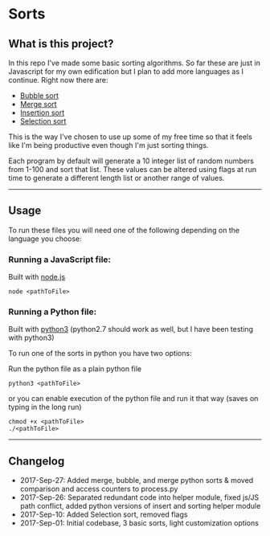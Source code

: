 # Sorts

## What is this project?

In this repo I've made some basic sorting algorithms. So far these are just in Javascript for my own edification but I plan to add more languages as I continue. Right now there are:

* [Bubble sort](https://en.wikipedia.org/wiki/Bubble_sort)
* [Merge sort](https://en.wikipedia.org/wiki/Merge_sort)
* [Insertion sort](https://en.wikipedia.org/wiki/Insertion_sort)
* [Selection sort](https://en.wikipedia.org/wiki/Selection_sort)

This is the way I've chosen to use up some of my free time so that it feels like I'm being productive even though I'm just sorting things.

Each program by default will generate a 10 integer list of random numbers from 1-100 and sort that list. These values can be altered using flags at run time to generate a different length list or another range of values.

---

## Usage

To run these files you will need one of the following depending on the language you choose:

### Running a JavaScript file:

Built with [node.js](https://nodejs.org/en/)

    node <pathToFile>

### Running a Python file:

Built with [python3](https://www.python.org) 
(python2.7 should work as well, but I have been testing with python3)

To run one of the sorts in python you have two options:

Run the python file as a plain python file

    python3 <pathToFile>

or you can enable execution of the python file and run it that way (saves on typing in the long run)

    chmod +x <pathToFile>
    ./<pathToFile>

---
## Changelog
* 2017-Sep-27: Added merge, bubble, and merge python sorts & moved comparison and access counters to process.py
* 2017-Sep-26: Separated redundant code into helper module, fixed js/JS path conflict, added python versions of insert and sorting helper module
* 2017-Sep-10: Added Selection sort, removed flags
* 2017-Sep-01: Initial codebase, 3 basic sorts, light customization options